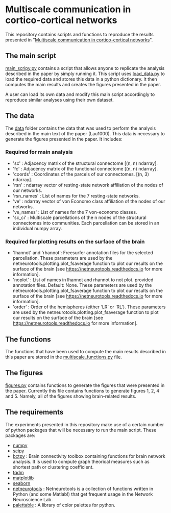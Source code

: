 # Multiscale communication in cortico-cortical networks

This repository contains scripts and functions to reproduce the results presented in "[Multiscale communication in cortico-cortical networks](<https://www.biorxiv.org/content/10.1101/2020.10.02.323030v1>)".

## The main script

[main_scripy.py](main_script.py) contains a script that allows anyone to replicate the analysis described in the paper by simply running it. This script uses [load_data.py](load_data.py) to load the required data and stores this data in a python dictionary. It then computes the main results and creates the figures presented in the paper.

A user can load its own data and modify this main script accordingly to reproduce similar analyses using their own dataset.

## The data

The [data](data) folder contains the data that was used to perform the analysis described in the main text of the paper (Lau1000). This data is necessary to generate the figures presented in the paper. It includes:

### Required for main analysis

- 'sc' : Adjacency matrix of the structural connectome [(n, n) ndarray].
- 'fc' : Adjacency matrix of the functional connectome [(n, n) ndarray].
- 'coords' : Coordinates of the parcels of our connectomes. [(n, 3) ndarray].
- 'rsn' : ndarray vector of resting-state network affiliation of the nodes
    of our networks.
- 'rsn_names' : List of names for the 7 resting-state networks.
- 've' : ndarray vector of von Economo class affiliation of the nodes of our
    networks.
- 've_names' : List of names for the 7 von-economo classes.
- 'sc_ci' : Multiscale parcellations of the n nodes of the structural connectomes into communities. Each parcellation can be stored in an individual numpy array.

### Required for plotting results on the surface of the brain

- 'lhannot' and 'rhannot': Freesurfer annotation files for the selected
    parcellation. These parameters are used by the
    netneurotools.plotting.plot_fsaverage function to plot our results on the surface of the brain
    [see <https://netneurotools.readthedocs.io> for more information].
- 'noplot' : List of names in lhannot and rhannot to not plot.
    provided annotation files. Default: None. These parameters are used by
    the netneurotools.plotting.plot_fsaverage function to plot our results on the surface of the brain
    [see <https://netneurotools.readthedocs.io> for more information].
- 'order' :  Order of the hemispheres (either ‘LR’ or ‘RL’). These parameters
    are used by the netneurotools.plotting.plot_fsaverage function to plot our results on the surface of the brain
    [see <https://netneurotools.readthedocs.io> for more information].

## The functions

The functions that have been used to compute the main results described in this paper are stored in the [multiscale_functions.py](multiscale_functions.py) file.

## The figures

[figures.py](figures.py) contains functions to generate the figures that were presented in the paper. Currently this file contains
functions to generate figures 1, 2, 4 and 5. Namely, all of the figures showing brain-related results.

## The requirements

The experiments presented in this repository make use of a certain number of python packages that will be necessary to run the main script. These packages are:

- [numpy](<https://numpy.org/doc/stable/reference/>)
- [scipy](<https://docs.scipy.org/doc/scipy/reference/>)
- [bctpy](<https://github.com/aestrivex/bctpy>) : Brain connectivity toolbox containing functions for brain network analysis. It is used to compute graph theorical measures such as shortest path or clustering coefficient.
- [tqdm](<https://github.com/tqdm/tqdm>)
- [matplotlib](<https://matplotlib.org/>)
- [seaborn](<https://seaborn.pydata.org/index.html>)
- [netneurotools](<https://github.com/netneurolab/netneurotools>) : Netneurotools is a collection of functions written in Python (and some Matlab!) that get frequent usage in the Network Neuroscience Lab.
- [palettable](<https://github.com/jiffyclub/palettable>) : A library of color palettes for python.
